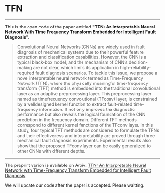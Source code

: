 # TFN

---
This is the open code of the paper entitled **"TFN: An Interpretable Neural Network With Time Frequency Transform Embedded for Intelligent Fault Diagnosis"**.
> Convolutional Neural Networks (CNNs) are widely used in fault diagnosis of mechanical systems due to their powerful feature extraction and classification capabilities. However, the CNN is a typical black-box model, and the mechanism of CNN’s decision-making are not clear, which limits its application in high-reliability-required fault diagnosis scenarios. To tackle this issue, we propose a novel interpretable neural network termed as Time-Frequency Network (TFN), where the physically meaningful time-frequency transform (TFT) method is embedded into the traditional convolutional layer as an adaptive preprocessing layer. This preprocessing layer named as timefrequency convolutional (TFconv) layer, is constrained by a welldesigned kernel function to extract fault-related time-frequency information. It not only improves the diagnostic performance but also reveals the logical foundation of the CNN prediction in the frequency domain. Different TFT methods correspond to different kernel functions of the TFconv layer. In this study, four typical TFT methods are considered to formulate the TFNs and their effectiveness and interpretability are proved through three mechanical fault diagnosis experiments. Experimental results also show that the proposed TFconv layer can be easily generalized to other CNNs with different depths.
---

The preprint verion is available on Arxiv: [TFN: An Interpretable Neural Network with Time-Frequency Transform Embedded for Intelligent Fault Diagnosis](https://arxiv.org/abs/2209.01992).

We will update our code after the paper is accepted. Please waitting.
